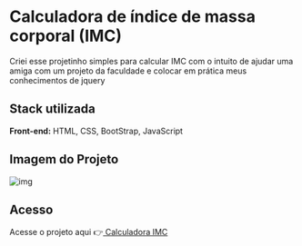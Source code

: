 
# Calculadora de índice de massa corporal (IMC)
Criei esse projetinho simples para calcular IMC com o intuito de ajudar uma amiga com um projeto da faculdade e colocar em prática meus conhecimentos de jquery

## Stack utilizada
**Front-end:** HTML, CSS, BootStrap, JavaScript

## Imagem do Projeto
![img](https://github.com/arthursanpe/calcula-imc-arthur.github.io/assets/108770753/59776a2c-dbbb-4efd-b81f-f8d8ebadadb3)

## Acesso
Acesse o projeto aqui 👉[ Calculadora IMC]([https://arthursanpe.github.io/calcula-imc-arthur.github.io/](https://imc-calculator-app.netlify.app/))
